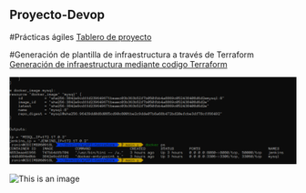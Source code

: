 ## Proyecto-Devop

#Prácticas ágiles 
[Tablero de proyecto](https://github.com/users/AndyUFO/projects/3)

#Generación de plantilla de infraestructura a través de Terraform
[Generación de infraestructura mediante codigo Terraform](https://github.com/AndyUFO/myAPI-terraform)

![Aquí la descripción de la imagen por si no carga](https://github.com/AndyUFO/Proyecto-Devop/blob/main/assets/1terraform.png)

![This is an image](https://myoctocat.com/assets/images/base-octocat.svg)
